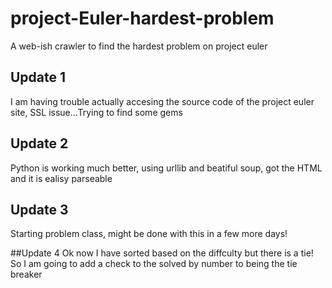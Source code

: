 # project-Euler-hardest-problem
A web-ish crawler to find the hardest problem on project euler

## Update 1
I am having trouble actually accesing the source code of the project euler site, SSL issue...Trying to find some gems

## Update 2
Python is working much better, using urllib and beatiful soup, got the HTML and it is ealisy parseable

## Update 3
Starting problem class, might be done with this in a few more days!

##Update 4
Ok now I have sorted based on the diffculty but there is a tie! So I am going to add a check to the solved by number to being the tie breaker
